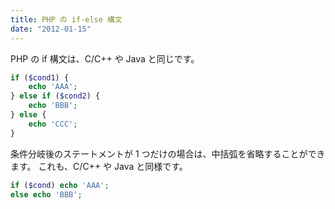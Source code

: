 ```yaml
---
title: PHP の if-else 構文
date: "2012-01-15"
---
```


PHP の if 構文は、C/C++ や Java と同じです。

```php
if ($cond1) {
    echo 'AAA';
} else if ($cond2) {
    echo 'BBB';
} else {
    echo 'CCC';
}
```

条件分岐後のステートメントが 1 つだけの場合は、中括弧を省略することができます。
これも、C/C++ や Java と同様です。

```php
if ($cond) echo 'AAA';
else echo 'BBB';
```

